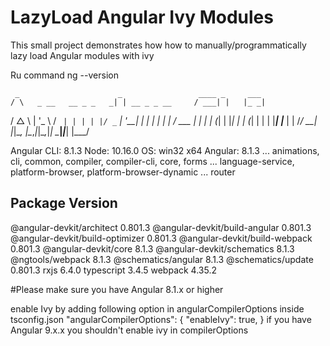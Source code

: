 # LazyLoad Angular Ivy Modules

This small project demonstrates how how to manually/programmatically lazy load Angular modules with ivy

Ru command ng --version

     _                      _                 ____ _     ___
    / \   _ __   __ _ _   _| | __ _ _ __     / ___| |   |_ _|
   / △ \ | '_ \ / _` | | | | |/ _` | '__|   | |   | |    | |
  / ___ \| | | | (_| | |_| | | (_| | |      | |___| |___ | |
 /_/   \_\_| |_|\__, |\__,_|_|\__,_|_|       \____|_____|___|
                |___/


Angular CLI: 8.1.3
Node: 10.16.0
OS: win32 x64
Angular: 8.1.3
... animations, cli, common, compiler, compiler-cli, core, forms
... language-service, platform-browser, platform-browser-dynamic
... router

Package                           Version
-----------------------------------------------------------
@angular-devkit/architect         0.801.3
@angular-devkit/build-angular     0.801.3
@angular-devkit/build-optimizer   0.801.3
@angular-devkit/build-webpack     0.801.3
@angular-devkit/core              8.1.3
@angular-devkit/schematics        8.1.3
@ngtools/webpack                  8.1.3
@schematics/angular               8.1.3
@schematics/update                0.801.3
rxjs                              6.4.0
typescript                        3.4.5
webpack                           4.35.2


#Please make sure you have Angular 8.1.x or higher 

enable Ivy by adding following option in angularCompilerOptions inside tsconfig.json 
"angularCompilerOptions": {
    "enableIvy": true,
  }
if you have Angular 9.x.x you shouldn't enable ivy in compilerOptions


